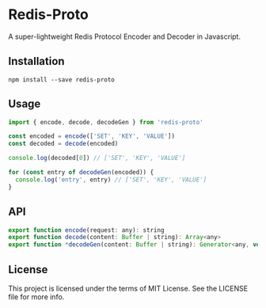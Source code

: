 Redis-Proto
==========

A super-lightweight Redis Protocol Encoder and Decoder in Javascript.

## Installation

```
npm install --save redis-proto
```

## Usage

```js
import { encode, decode, decodeGen } from 'redis-proto'

const encoded = encode(['SET', 'KEY', 'VALUE'])
const decoded = decode(encoded)

console.log(decoded[0]) // ['SET', 'KEY', 'VALUE']

for (const entry of decodeGen(encoded)) {
  console.log('entry', entry) // ['SET', 'KEY', 'VALUE']
}
```


## API

```js
export function encode(request: any): string
export function decode(content: Buffer | string): Array<any>
export function *decodeGen(content: Buffer | string): Generator<any, void, void>

```

## License
This project is licensed under the terms of MIT License. See the LICENSE file for more info.
